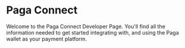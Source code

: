 

# **Paga Connect**

Welcome to the Paga Connect Developer Page. 
You'll find all the information needed to get started integrating with,
and using the Paga wallet as your payment platform.